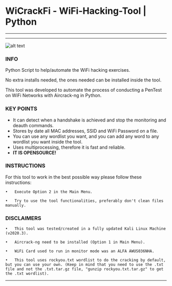 # WiCrackFi - WiFi-Hacking-Tool | Python

---

---

![alt text](https://i.imgur.com/csdMjBj.png)

### **INFO**

Python Script to help/automate the WiFi hacking exercises.

No extra installs needed, the ones needed can be installed inside the tool.

This tool was developed to automate the process of conducting a PenTest on WiFi Networks with Aircrack-ng in Python.

### **KEY POINTS**
* It can detect when a handshake is achieved and stop the monitoring and deauth commands.
* Stores by date all MAC addresses, SSID and WiFi Password on a file.
* You can use any wordlist you want, and you can add any word to any wordlist you want inside the tool.
* Uses multiprocessing, therefore it is fast and reliable.
* **IT IS OPENSOURCE!**

### **INSTRUCTIONS**

For this tool to work in the best possible way please follow these instructions:

  	•	Execute Option 2 in the Main Menu.
	
  	•	Try to use the tool functionalities, preferably don't clean files manually.

### **DISCLAIMERS**

  	•	This tool was tested/created in a fully updated Kali Linux Machine (v2020.3).
	
  	•	Aircrack-ng need to be installed (Option 1 in Main Menu).
	
  	•	WiFi Card used to run in monitor mode was an ALFA AWUS036NHA.
	
  	•	This tool uses rockyou.txt wordlist to do the cracking by default, but you can use your own. (Keep in mind that you need to use the .txt file and not the .txt.tar.gz file, "gunzip rockyou.txt.tar.gz" to get the .txt wordlist).



---

